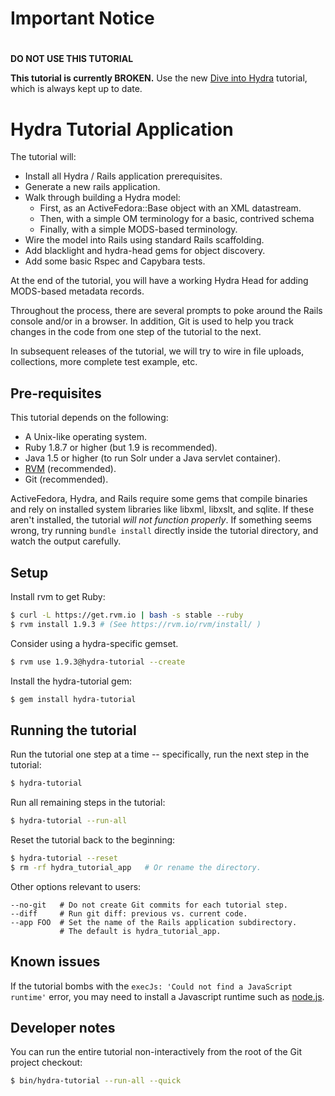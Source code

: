# 
# Important Notice
#

**DO NOT USE THIS TUTORIAL**

**This tutorial is currently BROKEN.**  Use the new [Dive into Hydra](https://github.com/projecthydra/hydra-head/wiki/Dive-into-Hydra) tutorial, which is always kept up to date.



# Hydra Tutorial Application

The tutorial will:

* Install all Hydra / Rails application prerequisites.
* Generate a new rails application.
* Walk through building a Hydra model:
  * First, as an ActiveFedora::Base object with an XML datastream.
  * Then, with a simple OM terminology for a basic, contrived schema
  * Finally, with a simple MODS-based terminology.
* Wire the model into Rails using standard Rails scaffolding.
* Add blacklight and hydra-head gems for object discovery.
* Add some basic Rspec and Capybara tests.

At the end of the tutorial, you will have a working Hydra Head for adding
MODS-based metadata records.

Throughout the process, there are several prompts to poke around the Rails
console and/or in a browser. In addition, Git is used to help you track changes
in the code from one step of the tutorial to the next.

In subsequent releases of the tutorial, we will try to wire in file uploads, 
collections, more complete test example, etc.

## Pre-requisites

This tutorial depends on the following:

 * A Unix-like operating system.
 * Ruby 1.8.7 or higher (but 1.9 is recommended).
 * Java 1.5 or higher (to run Solr under a Java servlet container).
 * [RVM](https://rvm.beginrescueend.com/rvm/install/) (recommended).
 * Git (recommended).

ActiveFedora, Hydra, and Rails require some gems that compile binaries and
rely on installed system libraries like libxml, libxslt, and sqlite. If
these aren't installed, the tutorial *will not function properly*. If
something seems wrong, try running `bundle install` directly inside the
tutorial directory, and watch the output carefully.

## Setup

Install rvm to get Ruby:

```bash
$ curl -L https://get.rvm.io | bash -s stable --ruby
$ rvm install 1.9.3 # (See https://rvm.io/rvm/install/ )
```

Consider using a hydra-specific gemset.

```bash
$ rvm use 1.9.3@hydra-tutorial --create
```

Install the hydra-tutorial gem:

```bash
$ gem install hydra-tutorial
```

## Running the tutorial

Run the tutorial one step at a time -- specifically, run the next step
in the tutorial:

```bash
$ hydra-tutorial
```

Run all remaining steps in the tutorial:

```bash
$ hydra-tutorial --run-all
```

Reset the tutorial back to the beginning:

```bash
$ hydra-tutorial --reset
$ rm -rf hydra_tutorial_app   # Or rename the directory.
```

Other options relevant to users:

    --no-git   # Do not create Git commits for each tutorial step.
    --diff     # Run git diff: previous vs. current code.
    --app FOO  # Set the name of the Rails application subdirectory.
               # The default is hydra_tutorial_app.

## Known issues

If the tutorial bombs with the `execJs: 'Could not find a JavaScript runtime'`
error, you may need to install a Javascript runtime such as
[node.js](https://github.com/joyent/node/wiki/Installing-Node.js-via-package-manager).


## Developer notes

You can run the entire tutorial non-interactively from the root of the Git
project checkout:

```bash
$ bin/hydra-tutorial --run-all --quick
```
